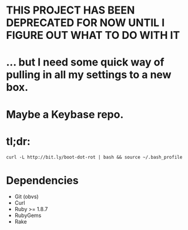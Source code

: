 # THIS PROJECT HAS BEEN DEPRECATED FOR NOW UNTIL I FIGURE OUT WHAT TO DO WITH IT
# ... but I need some quick way of pulling in all my settings to a new box.
# Maybe a Keybase repo.

# tl;dr:

`curl -L http://bit.ly/boot-dot-rot | bash && source ~/.bash_profile`


# Dependencies

- Git (obvs)
- Curl
- Ruby >= 1.8.7
- RubyGems
- Rake

